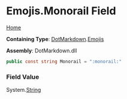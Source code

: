 # Emojis\.Monorail Field

[Home](../../../README.md)

**Containing Type**: [DotMarkdown](../../README.md)\.[Emojis](../README.md)

**Assembly**: DotMarkdown\.dll

```csharp
public const string Monorail = ":monorail:"
```

### Field Value

System\.[String](https://docs.microsoft.com/en-us/dotnet/api/system.string)